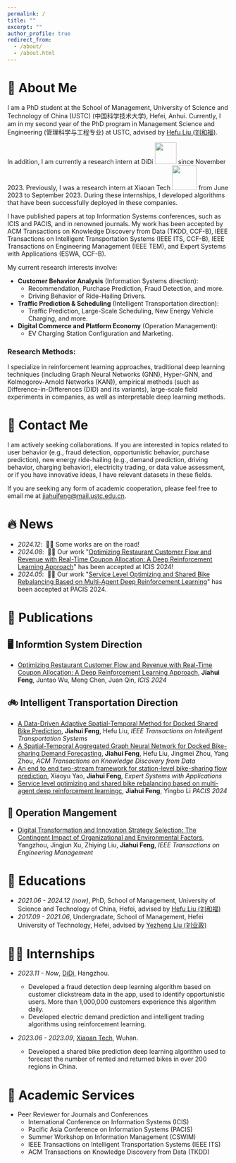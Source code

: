 ```yaml
---
permalink: /
title: ""
excerpt: ""
author_profile: true
redirect_from: 
  - /about/
  - /about.html
---
```


<span class='anchor' id='about-me'></span>



# 👨 About Me

I am a PhD student at the School of Management, University of Science and Technology of China (USTC) (中国科学技术大学), Hefei, Anhui. Currently, I am in my second year of the PhD program in Management Science and Engineering (管理科学与工程专业) at USTC, advised by [Hefu Liu (刘和福)](http://bs.ustc.edu.cn/Chinese/Profile-74.html). 



In addition, I am currently a research intern at DiDi <img src="https://jhfeng0215.github.io/images/didi-logo-1.png" style="width: 3.5em;"> since November 2023. Previously, I was a research intern at Xiaoan Tech <img src='https://jhfeng0215.github.io/images/images/xian,jpg' style="width: 4em;"> from June 2023 to September 2023. During these internships, I developed algorithms that have been successfully deployed in these companies.
 

I have published papers at top Information Systems conferences, such as ICIS and PACIS, and in renowned journals. My work has been accepted by ACM Transactions on Knowledge Discovery from Data (TKDD, CCF-B), IEEE Transactions on Intelligent Transportation Systems (IEEE ITS, CCF-B), IEEE Transactions on Engineering Management (IEEE TEM), and Expert Systems with Applications (ESWA, CCF-B).

My current research interests involve:
- **Customer Behavior Analysis** (Information Systems direction):
  - Recommendation, Purchase Prediction, Fraud Detection, and more.
  - Driving Behavior of Ride-Hailing Drivers.
- **Traffic Prediction & Scheduling** (Intelligent Transportation direction):
  - Traffic Prediction, Large-Scale Scheduling, New Energy Vehicle Charging, and more.
- **Digital Commerce and Platform Economy** (Operation Management):
  - EV Charging Station Configuration and Marketing.

### Research Methods:
I specialize in reinforcement learning approaches, traditional deep learning techniques (including Graph Neural Networks (GNN), Hyper-GNN, and Kolmogorov-Arnold Networks (KAN)), empirical methods (such as Difference-in-Differences (DID) and its variants), large-scale field experiments in companies, as well as interpretable deep learning methods.



# 💬 Contact Me

I am actively seeking collaborations. If you are interested in topics related to user behavior (e.g., fraud detection, opportunistic behavior, purchase prediction), new energy ride-hailing (e.g., demand prediction, driving behavior, charging behavior), electricity trading, or data value assessment, or if you have innovative ideas, I have relevant datasets in these fields. 

If you are seeking any form of academic cooperation, please feel free to email me at jiahuifeng@mail.ustc.edu.cn.



# 🔥 News
- *2024.12*: &nbsp;🚗🚗 Some works are on the road!
- *2024.08*: &nbsp;🎉🎉 Our work "[Optimizing Restaurant Customer Flow and Revenue with Real-Time Coupon Allocation: A Deep Reinforcement Learning Approach](https://aisel.aisnet.org/icis2024/data_soc/data_soc/9/)" has been accepted at ICIS 2024!
- *2024.05*: &nbsp;🎉🎉 Our work "[Service Level Optimizing and Shared Bike Rebalancing Based on Multi-Agent Deep Reinforcement Learning](https://aisel.aisnet.org/pacis2024/track01_aibussoc/track01_aibussoc/20/)" has been accepted at PACIS 2024.





# 📝 Publications 

## 🖥️ Informtion System Direction 
- [Optimizing Restaurant Customer Flow and Revenue with Real-Time Coupon Allocation: A Deep Reinforcement Learning Approach](https://aisel.aisnet.org/icis2024/data_soc/data_soc/9/), **Jiahui Feng**, Juntao Wu, Meng Chen, Juan Qin, _ICIS 2024_


## 🚲 Intelligent Transportation Direction
- [A Data-Driven Adaptive Spatial-Temporal Method for Docked Shared Bike Prediction](https://ieeexplore.ieee.org/abstract/document/10552418), **Jiahui Feng**, Hefu Liu, _IEEE Transactions on Intelligent Transportation Systems_
- [A Spatial-Temporal Aggregated Graph Neural Network for Docked Bike-sharing Demand Forecasting](https://dl.acm.org/doi/abs/10.1145/3690388), **Jiahui Feng**, Hefu Liu, Jingmei Zhou, Yang Zhou, _ACM Transactions on Knowledge Discovery from Data_
- [An end to end two-stream framework for station-level bike-sharing flow prediction](https://www.sciencedirect.com/science/article/abs/pii/S0957417424001386), Xiaoyu Yao, **Jiahui Feng**, _Expert Systems with Applications_
- [Service level optimizing and shared bike rebalancing based on multi-agent deep reinforcement learningc](https://aisel.aisnet.org/pacis2024/track01_aibussoc/track01_aibussoc/20/), **Jiahui Feng**, Yingbo Li _PACIS 2024_

## 🤖 Operation Mangement
- [Digital Transformation and Innovation Strategy Selection: The Contingent Impact of Organizational and Environmental Factors](https://ieeexplore.ieee.org/abstract/document/10304400), Yangzhou, Jingjun Xu, Zhiying Liu, **Jiahui Feng**, _IEEE Transactions on Engineering Management_



# 🎩 Educations
- *2021.06 - 2024.12 (now)*, PhD, School of Management, University of Science and Technology of China, Hefei, advised by [Hefu Liu (刘和福)](http://bs.ustc.edu.cn/Chinese/Profile-74.html)
- *2017.09 - 2021.06*, Undergradate, School of Management, Hefei University of Technology, Hefei, advised by [Yezheng Liu (刘业政)](http://faculty.hfut.edu.cn/~vqInU3/zh_CN/index.htm)



# 👨‍💻 Internships
- *2023.11 - Now*, [DiDi](https://web.didiglobal.com), Hangzhou.
  - Developed a fraud detection deep learning algorithm based on customer clickstream data in the app, used to identify opportunistic users. More than 1,000,000 customers experience this algorithm daily.
  - Developed electric demand prediction and intelligent trading algorithms using reinforcement learning.

- *2023.06 - 2023.09*, [Xiaoan Tech](https://www.xiaoantech.com), Wuhan.
  - Developed a shared bike prediction deep learning algorithm used to forecast the number of rented and returned bikes in over 200 regions in China.
 
# 📖 Academic Services
- Peer Reviewer for Journals and Conferences
  * International Conference on Information Systems (ICIS)
  * Pacific Asia Conference on Information Systems (PACIS)
  * Summer Workshop on Information Management (CSWIM)
  * IEEE Transactions on Intelligent Transportation Systems (IEEE ITS)
  * ACM Transactions on Knowledge Discovery from Data (TKDD)
